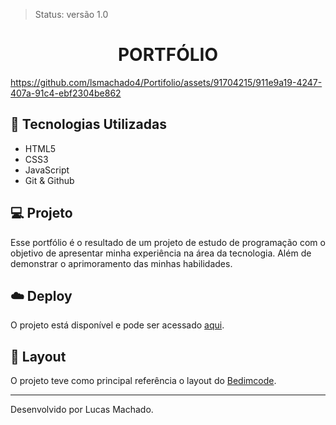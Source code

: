 > Status: versão 1.0

<h1 align='center' style="text-transform:uppercase" > Portfólio </h1>

https://github.com/lsmachado4/Portifolio/assets/91704215/911e9a19-4247-407a-91c4-ebf2304be862



## 🚀 Tecnologias Utilizadas
- HTML5
- CSS3
- JavaScript
- Git & Github

## 💻 Projeto

Esse portfólio é o resultado de um projeto de estudo de programação com o objetivo de apresentar minha experiência na área da tecnologia. Além de demonstrar o aprimoramento das minhas habilidades.  


## ☁️ Deploy
O projeto está disponível e pode ser acessado <a href="https://lucasmachado-portifolio-dev.surge.sh/" target="_blank">aqui</a>.



## 🔖 Layout

O projeto teve como principal referência o layout do  <a href="https://github.com/bedimcode/responsive-portfolio-website-patrick" target="_blank">Bedimcode</a>.


---

Desenvolvido por Lucas Machado.
